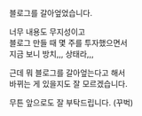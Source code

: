 블로그를 갈아엎었습니다.

너무 내용도 무지성이고  
블로그 만들 때 몇 주를 투자했으면서  
지금 보니 방치,,, 상태라,,,  

근데 뭐 블로그를 갈아엎는다고 해서  
바뀌는 게 있을지도 잘 모르겠습니다.

무튼 앞으로도 잘 부탁드립니다. (꾸벅)